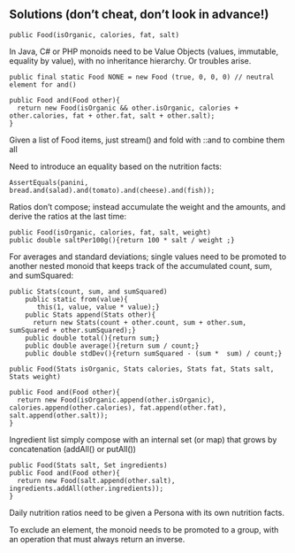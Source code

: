 ## Solutions (don’t cheat, don’t look in advance!)

    public Food(isOrganic, calories, fat, salt)

In Java, C# or PHP monoids need to be Value Objects (values, immutable, equality by value), with no inheritance hierarchy. Or troubles arise.

    public final static Food NONE = new Food (true, 0, 0, 0) // neutral element for and()

    public Food and(Food other){
      return new Food(isOrganic && other.isOrganic, calories + other.calories, fat + other.fat, salt + other.salt);
    }

Given a list of Food items, just stream() and fold with ::and to combine them all

Need to introduce an equality based on the nutrition facts:

    AssertEquals(panini, bread.and(salad).and(tomato).and(cheese).and(fish));

Ratios don’t compose; instead accumulate the weight and the amounts, and derive the ratios at the last time:

    public Food(isOrganic, calories, fat, salt, weight)
    public double saltPer100g(){return 100 * salt / weight ;}

For averages and standard deviations; single values need to be promoted to another nested monoid that keeps track of the accumulated count, sum, and sumSquared:

    public Stats(count, sum, and sumSquared)
        public static from(value){
           this(1, value, value * value);}
        public Stats append(Stats other){
          return new Stats(count + other.count, sum + other.sum, sumSquared + other.sumSquared);}
        public double total(){return sum;}
        public double average(){return sum / count;}
        public double stdDev(){return sumSquared - (sum *  sum) / count;}
    
    public Food(Stats isOrganic, Stats calories, Stats fat, Stats salt, Stats weight)
    
    public Food and(Food other){
      return new Food(isOrganic.append(other.isOrganic), calories.append(other.calories), fat.append(other.fat), salt.append(other.salt));
    }
    
Ingredient list simply compose with an internal set (or map) that grows by concatenation (addAll() or putAll())

    public Food(Stats salt, Set ingredients)
    public Food and(Food other){
      return new Food(salt.append(other.salt), ingredients.addAll(other.ingredients));
    }

Daily nutrition ratios need to be given a Persona with its own nutrition facts.

To exclude an element, the monoid needs to be promoted to a group, with an operation that must always return an inverse. 
